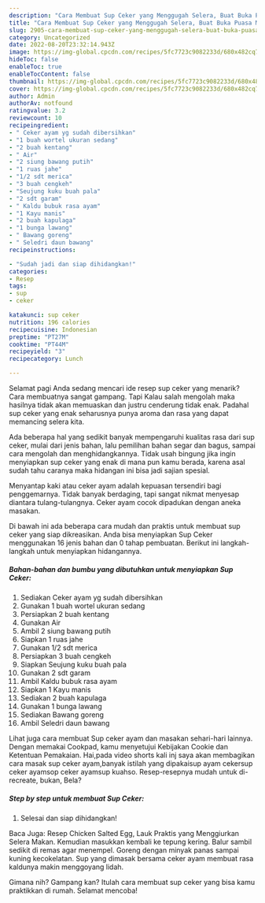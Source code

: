 ```yaml
---
description: "Cara Membuat Sup Ceker yang Menggugah Selera, Buat Buka Puasa Menggugah Selera"
title: "Cara Membuat Sup Ceker yang Menggugah Selera, Buat Buka Puasa Menggugah Selera"
slug: 2905-cara-membuat-sup-ceker-yang-menggugah-selera-buat-buka-puasa-menggugah-selera
category: Uncategorized
date: 2022-08-20T23:32:14.943Z
image: https://img-global.cpcdn.com/recipes/5fc7723c9082233d/680x482cq70/sup-ceker-foto-resep-utama.jpg
hideToc: false
enableToc: true
enableTocContent: false
thumbnail: https://img-global.cpcdn.com/recipes/5fc7723c9082233d/680x482cq70/sup-ceker-foto-resep-utama.jpg
cover: https://img-global.cpcdn.com/recipes/5fc7723c9082233d/680x482cq70/sup-ceker-foto-resep-utama.jpg
author: Admin
authorAv: notfound
ratingvalue: 3.2
reviewcount: 10
recipeingredient:
- " Ceker ayam yg sudah dibersihkan"
- "1 buah wortel ukuran sedang"
- "2 buah kentang"
- " Air"
- "2 siung bawang putih"
- "1 ruas jahe"
- "1/2 sdt merica"
- "3 buah cengkeh"
- "Seujung kuku buah pala"
- "2 sdt garam"
- " Kaldu bubuk rasa ayam"
- "1 Kayu manis"
- "2 buah kapulaga"
- "1 bunga lawang"
- " Bawang goreng"
- " Seledri daun bawang"
recipeinstructions:

- "Sudah jadi dan siap dihidangkan!"
categories:
- Resep
tags:
- sup
- ceker

katakunci: sup ceker 
nutrition: 196 calories
recipecuisine: Indonesian
preptime: "PT27M"
cooktime: "PT44M"
recipeyield: "3"
recipecategory: Lunch

---
```



Selamat pagi Anda sedang mencari ide resep sup ceker yang menarik? Cara membuatnya sangat gampang. Tapi Kalau salah mengolah maka hasilnya tidak akan memuaskan dan justru cenderung tidak enak. Padahal sup ceker yang enak seharusnya punya aroma dan rasa yang dapat memancing selera kita.


Ada beberapa hal yang sedikit banyak mempengaruhi kualitas rasa dari sup ceker, mulai dari jenis bahan, lalu pemilihan bahan segar dan bagus, sampai cara mengolah dan menghidangkannya. Tidak usah bingung jika ingin menyiapkan sup ceker yang enak di mana pun kamu berada, karena asal sudah tahu caranya maka hidangan ini bisa jadi sajian spesial.

Menyantap kaki atau ceker ayam adalah kepuasan tersendiri bagi penggemarnya. Tidak banyak berdaging, tapi sangat nikmat menyesap diantara tulang-tulangnya. Ceker ayam cocok dipadukan dengan aneka masakan.


Di bawah ini ada beberapa cara mudah dan praktis untuk membuat sup ceker yang siap dikreasikan. Anda bisa menyiapkan Sup Ceker menggunakan 16 jenis bahan dan 0 tahap pembuatan. Berikut ini langkah-langkah untuk menyiapkan hidangannya.

<!--inarticleads1-->

##### Bahan-bahan dan bumbu yang dibutuhkan untuk menyiapkan Sup Ceker:

1. Sediakan  Ceker ayam yg sudah dibersihkan
1. Gunakan 1 buah wortel ukuran sedang
1. Persiapkan 2 buah kentang
1. Gunakan  Air
1. Ambil 2 siung bawang putih
1. Siapkan 1 ruas jahe
1. Gunakan 1/2 sdt merica
1. Persiapkan 3 buah cengkeh
1. Siapkan Seujung kuku buah pala
1. Gunakan 2 sdt garam
1. Ambil  Kaldu bubuk rasa ayam
1. Siapkan 1 Kayu manis
1. Sediakan 2 buah kapulaga
1. Gunakan 1 bunga lawang
1. Sediakan  Bawang goreng
1. Ambil  Seledri daun bawang


Lihat juga cara membuat Sup ceker ayam dan masakan sehari-hari lainnya. Dengan memakai Cookpad, kamu menyetujui Kebijakan Cookie dan Ketentuan Pemakaian. Hai,pada video shorts kali inj saya akan membagikan cara masak sup ceker ayam,banyak istilah yang dipakaisup ayam cekersup ceker ayamsop ceker ayamsup kuahso. Resep-resepnya mudah untuk di-recreate, bukan, Bela? 

<!--inarticleads2-->

##### Step by step untuk membuat Sup Ceker:


1. Selesai dan siap dihidangkan!

Baca Juga: Resep Chicken Salted Egg, Lauk Praktis yang Menggiurkan Selera Makan. Kemudian masukkan kembali ke tepung kering. Balur sambil sedikit di remas agar menempel. Goreng dengan minyak panas sampai kuning kecokelatan. Sup yang dimasak bersama ceker ayam membuat rasa kaldunya makin menggoyang lidah. 

Gimana nih? Gampang kan? Itulah cara membuat sup ceker yang bisa kamu praktikkan di rumah. Selamat mencoba!
